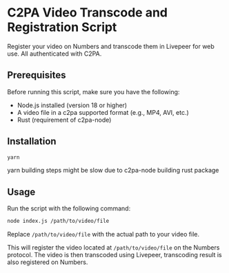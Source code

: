 # C2PA Video Transcode and Registration Script
Register your video on Numbers and transcode them in Livepeer for web use. All authenticated with C2PA.

## Prerequisites

Before running this script, make sure you have the following:

- Node.js installed (version 18 or higher)
- A video file in a c2pa supported format (e.g., MP4, AVI, etc.)
- Rust (requirement of c2pa-node)

## Installation

```bash
yarn
```

yarn building steps might be slow due to c2pa-node building rust package

## Usage

Run the script with the following command:

```bash
node index.js /path/to/video/file
```

Replace `/path/to/video/file` with the actual path to your video file.

This will register the video located at `/path/to/video/file` on the Numbers protocol. The video is then transcoded using Livepeer, transcoding result is also registered on Numbers.
